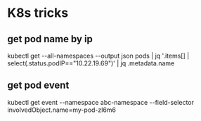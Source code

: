 # K8s tricks

## get pod name by ip
kubectl get --all-namespaces  --output json  pods | jq '.items[] | select(.status.podIP=="10.22.19.69")' | jq .metadata.name

## get pod event
kubectl get event --namespace abc-namespace --field-selector involvedObject.name=my-pod-zl6m6